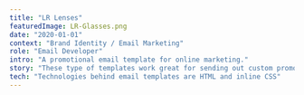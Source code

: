 ```yaml
---
title: "LR Lenses"
featuredImage: LR-Glasses.png
date: "2020-01-01"
context: "Brand Identity / Email Marketing"
role: "Email Developer"
intro: "A promotional email template for online marketing."
story: "These type of templates work great for sending out custom promos to attract more customers through emails. I built with mobile devices in mind to make it easy to read."
tech: "Technologies behind email templates are HTML and inline CSS"
---
```

